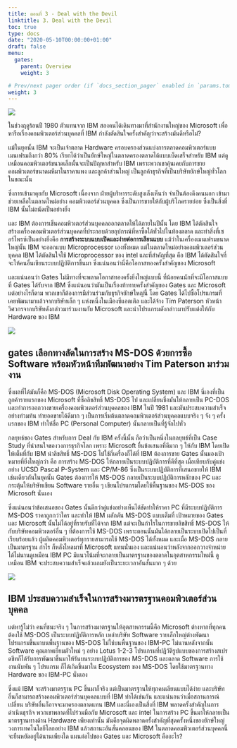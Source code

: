 ```yaml
---
title: ตอนที่ 3 - Deal with the Devil
linktitle: 3. Deal with the Devil
toc: true
type: docs
date: "2020-05-10T00:00:00+01:00"
draft: false
menu:
  gates:
    parent: Overview
    weight: 3

# Prev/next pager order (if `docs_section_pager` enabled in `params.toml`)
weight: 3
---
```


![](https://t0.blockdit.com/photos/2019/09/5d77f373df76a90cbe40fa30_800x0xcover_KZDrPhGf.jpg)

ในช่วงฤดูร้อนปี 1980 ตัวแทนจาก IBM สองคนได้เดินทางมาที่สำนักงานใหญ่ของ Microsoft เพื่อหารือเรื่องคอมพิวเตอร์ส่วนบุคคลที่ IBM กำลังตัดสินใจครั้งสำคัญว่าจะสร้างมันดีหรือไม่?

แม้ในยุคนั้น IBM จะเป็นเจ้าตลาด Hardware ครอบครองส่วนแบ่งการตลาดคอมพิวเตอร์แบบเมนเฟรมถึงกว่า 80% เรียกได้ว่าเป็นยักษ์ใหญ่ในตลาดครองตลาดได้แบบเบ็ดเสร็จสำหรับ IBM แต่ดูเหมือนคอมพิวเตอร์ขนาดเล็กนั้นจะเป็นปัญหาสำหรับ IBM เพราะพวกเขาคุ้นเคยกับการขายคอมพิวเตอร์ขนาดมหึมาในราคาแพง และลูกค้าส่วนใหญ่ เป็นลูกค้าธุรกิจที่เป็นบริษัทยักษ์ใหญ่ทั่วโลกในขณะนั้น

ซึ่งการเข้ามาคุยกับ Microsoft เนื่องจาก ฝ่ายผู้บริหารระดับสูงเล็งเห็นว่า จำเป็นต้องดึงคนนอก เข้ามาช่วยเหลือในตลาดใหม่อย่าง คอมพิวเตอร์ส่วนบุคคล ซึ่งเป็นการขายให้กับผู้บริโภครายย่อย ซึ่งเป็นสิ่งที่ IBM นั้นไม่ถนัดเป็นอย่างยิ่ง

และ IBM ต้องการเข็นคอมพิวเตอร์ส่วนบุคคลออกตลาดให้ได้ภายในปีนั้น โดย IBM ได้ตัดสินใจ สร้างเครื่องคอมพิวเตอร์ส่วนบุคคลที่ประกอบด้วยอุปกรณ์ที่หาซื้อได้ทั่วไปในท้องตลาด และทำสิ่งที่เซอร์ไพรซ์เป็นอย่างยิ่งคือ **การสร้างระบบแบบเปิดและง่ายต่อการเลียนแบบ** แม้ว่าในเครื่องเมนเฟรมขนาดใหญ่นั้น IBM จะออกแบบ Microprocessor เองทั้งหมด แต่ในตลาดใหม่อย่างคอมพิวเตอร์ส่วนบุคคล IBM ได้ตัดสินใจใช้ Microprocessor ของ intel และที่สำคัญที่สุด คือ IBM ได้ตัดสินใจที่จะให้คนอื่นเขียนระบบปฏิบัติการขึ้นมา ซึ่งแน่นอนว่านี่คือโอกาสทองครั้งสำคัญของ Microsoft

และแน่นอนว่า Gates ไม่มีทางที่จะพลาดโอกาสทองครั้งยิ่งใหญ่แบบนี้ ที่น้อยคนนักที่จะมีโอกาสแบบที่ Gates ได้รับจาก IBM ซึ่งแน่นอนว่ามันเป็นเรื่องท้าทายครั้งสำคัญของ Gates และ Microsoft แต่อย่างไรก็ตาม พวกเขาก็ต้องการมีส่วนร่วมกับธุรกิจยักษ์ใหญ่นี้ โดย Gates ได้ไปซื้อโปรแกรมที่เคยพัฒนามาแล้วจากบริษัทเล็ก ๆ แห่งหนึ่งในเมืองซีแอตเติล และได้จ้าง Tim Paterson หัวหน้าวิศวกรจากบริษัทดังกล่าวมาร่วมงานกับ Microsoft และนำโปรแกรมดังกล่าวมาปรับแต่งให้กับ Hardware ของ IBM

![](https://t0.blockdit.com/photos/2019/09/5d77f39edf76a90cbe4104f3_800x0xcover_hH1oCnV5.jpg)

## gates เลือกทางลัดในการสร้าง MS-DOS ด้วยการซื้อ Software พร้อมหัวหน้าทีมพัฒนาอย่าง Tim Paterson มาร่วมงาน

ซึ่งผลที่ได้มันก็คือ MS-DOS (Microsoft Disk Operating System) และ IBM นี่เองที่เป็นลูกค้ารายแรกของ Microsoft ที่ซื้อลิขสิทธิ์ MS-DOS ไป และเปลี่ยนชื่อมันให้กลายเป็น PC-DOS และทำการออกวางขายเครื่องคอมพิวเตอร์ส่วนบุคคลของ IBM ในปี 1981 และมันประสบความสำเร็จอย่างท่วมท้น ทำยอดขายได้ดีมาก ๆ เป็นการเริ่มต้นตลาดคอมพิวเตอร์ส่วนบุคคลแบบจริง ๆ จัง ๆ ครั้งแรกของ IBM ทำให้ชื่อ PC (Personal Computer) นั้นกลายเป็นที่รู้จักไปทั่ว

กลยุทธ์ของ Gates สำหรับการ Deal กับ IBM ครั้งนี้นั้น ถือว่าเป็นหนึ่งในกลยุทธ์ที่เป็น Case Study ที่น่าสนใจของวงการธุรกิจโลก เพราะ Microsoft ยื่นข้อเสนอที่ดีมาก ๆ ให้กับ IBM โดยเปิดให้เต็มที่กับ IBM นำลิขสิทธิ์ MS-DOS ไปใช้กี่เครื่องก็ได้ที่ IBM ต้องการขาย Gates นั้นมองเป้าหมายที่ยิ่งใหญ่กว่า คือ การสร้าง MS-DOS ให้กลายเป็นระบบปฏิบัติการที่ดีที่สุด เมื่อเทียบกับคู่แข่งอย่าง UCSD Pascal P-System และ CP/M-86 ซึ่งเป็นระบบปฏิบัติการที่เสนอขายให้ IBM เช่นเดียวกันในยุคนั้น Gates ต้องการให้ MS-DOS กลายเป็นระบบปฏิบัติการหลักของ PC และกระตุ้นให้บริษัทเขียน Software รายอื่น ๆ เขียนโปรแกรมโดยใช้พื้นฐานของ MS-DOS ของ Microsoft นั่นเอง

ซึ่งแน่นอนว่าข้อเสนอของ Gates นั้นดีกว่าคู่แข่งอย่างเห็นได้ชัดทำให้ราคา PC ที่มีระบบปฏิบัติการ MS-DOS ราคาถูกกว่าใคร และทำให้ IBM ผลักดัน MS-DOS แบบเต็มที่ เป้าหมายของ Gates และ Microsoft นั้นไม่ได้อยู่ที่รายรับที่ได้จาก IBM แต่จะเป็นกำไรในการขายลิขสิทธิ์ MS-DOS ให้กับบริษัทคอมพิวเตอร์อื่น ๆ ที่ต้องการใช้ MS-DOS เพราะตอนนั้นมันได้กลายเป็นระบบเปิดไปเป็นที่เรียบร้อยแล้ว ผู้ผลิตคอมพิวเตอร์ทุกรายสามารถใช้ MS-DOS ได้ทั้งหมด และเมื่อ MS-DOS กลายเป็นมาตรฐาน กำไร ก็หลั่งไหลมาที่ Microsoft แทนนั่นเอง และแน่นอนว่าหลังจากออกวางจำหน่ายได้ไม่นานดูเหมือน IBM PC มีแนวโน้มที่จะกลายเป็นมาตรฐานของตลาดในอุตสาหกรรมใหม่นี้ ดูเหมือน IBM จะประสบความสำเร็จแล้วแถมยังเป็นระยะเวลาอันสั้นมาก ๆ ด้วย

![](https://t0.blockdit.com/photos/2019/09/5d77f3d2df76a90cbe4114f6_800x0xcover_6eGuB_7H.jpg)

## IBM ประสบความสำเร็จในการสร้างมารตรฐานคอมพิวเตอร์ส่วนบุคคล

แต่หารู้ไม่ว่า คนที่ชนะจริง ๆ ในการสร้างมาตรฐานให้อุตสาหกรรมนี้คือ Microsoft ต่างหากที่ทุกคนต้องใช้ MS-DOS เป็นระบบปฏิบัติการหลัก เหล่าบริษัท Software รายเล็กใหญ่ต่างพัฒนาโปรแกรมขึ้นมาบนพื้นฐานของ MS-DOS ไม่ใช่บนพื้นฐานของ IBM-PC ไม่นานหลังจากนั้น Software คุณภาพเยี่ยมตัวใหม่ ๆ อย่าง Lotus 1-2-3 โปรแกรมที่ปฏิวัติรูปแบบของการสร้างสเปรดชีทก็ได้รับการพัฒนาขึ้นมาให้รันบนระบบปฏิบัติการของ MS-DOS และตลาด Software การใช้งานนับพัน ๆ โปรแกรม ก็ได้เกิดขึ้นมาใน Ecosystem ของ MS-DOS โดยใช้มาตรฐานทาง Hardware ของ IBM-PC นั่นเอง

ซึ่งแม้ IBM จะสร้างมาตรฐาน PC ขึ้นมาก็จริง แต่เป็นมาตรฐานให้ทุกคนเลียนแบบได้ง่าย และบริษัทอื่นก็สามารถสร้างคอมพิวเตอร์ส่วนบุคคลแบบที่ IBM ทำได้เช่นกัน และแน่นอนว่าเมื่อสถานการณ์เปลี่ยน บริษัทอื่นก็อาจจะมาครองตลาดแทน IBM และนี่เองเป็นสิ่งที่ IBM พลาดครั้งสำคัญในการดำเนินธุรกิจ พวกเขาพลาดที่ไปร่วมมือกับ Microsoft และ intel ในการสร้าง PC ขึ้นมาให้กลายเป็นมาตรฐานทางด้าน Hardware เพียงเท่านั้น มันคือจุดผิดพลาดครั้งสำคัญที่สุดครั้งหนึ่งของยักษ์ใหญ่วงการเทคโนโลยีโลกอย่าง IBM แล้วสถานะอันสั่นคลอนของ IBM ในตลาดคอมพิวเตอร์ส่วนบุคคลนี้จะยืนหยัดอยู่ได้นานเพียงใด แผนต่อไปของ Gates และ Microsoft คืออะไร?